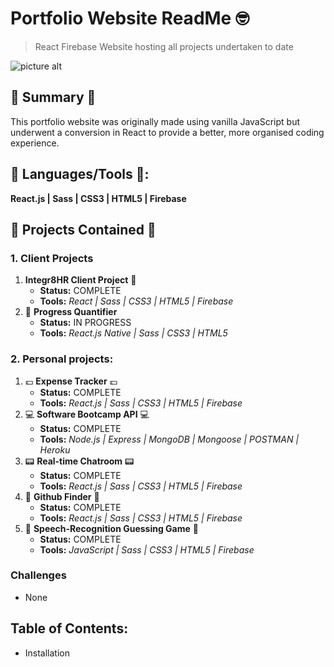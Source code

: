 
# Portfolio Website ReadMe :nerd_face:
> React Firebase Website hosting all projects undertaken to date

![picture alt](http://via.placeholder.com/200x150 "Title is optional")

## :satellite: Summary :satellite:
This portfolio website was originally made using vanilla JavaScript but underwent a conversion in React to provide a better, more organised coding experience.

## :hammer: Languages/Tools :hammer::
__React.js | Sass | CSS3 | HTML5 | Firebase__

## :orange_book: Projects Contained :orange_book:
### 1. Client Projects
1. __Integr8HR Client Project__ :office: 
   - __Status:__ COMPLETE 
   - __Tools:__ _React | Sass | CSS3 | HTML5 | Firebase_
2. :seedling: __Progress Quantifier__  
   - __Status:__ IN PROGRESS
   - __Tools:__ _React.js Native | Sass | CSS3 | HTML5_

### 2. Personal projects:
1. :pound: __Expense Tracker__ :pound:
   - __Status:__ COMPLETE 
   - __Tools:__ _React.js | Sass | CSS3 | HTML5 | Firebase_
2. :computer: __Software Bootcamp API__ :computer: 
   - __Status:__ COMPLETE 
   - __Tools:__ _Node.js | Express | MongoDB | Mongoose | POSTMAN | Heroku_
3. :pager: __Real-time Chatroom__ :pager: 
   - __Status:__ COMPLETE 
   - __Tools:__ _React.js | Sass | CSS3 | HTML5 | Firebase_
4. :flashlight: __Github Finder__ :flashlight: 
   - __Status:__ COMPLETE 
   - __Tools:__ _React.js | Sass | CSS3 | HTML5 | Firebase_
5. :loudspeaker: __Speech-Recognition Guessing Game__ :loudspeaker: 
   - __Status:__ COMPLETE 
   - __Tools:__ _JavaScript | Sass | CSS3 | HTML5 | Firebase_

### Challenges
- None

## Table of Contents:
- Installation


